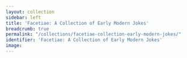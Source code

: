 ```yaml
---
layout: collection
sidebar: left
title: 'Facetiae: A Collection of Early Modern Jokes'
breadcrumb: true
permalink: "/collections/facetiae-collection-early-modern-jokes/"
identifier: 'Facetiae: A Collection of Early Modern Jokes'
image: 
---
```

